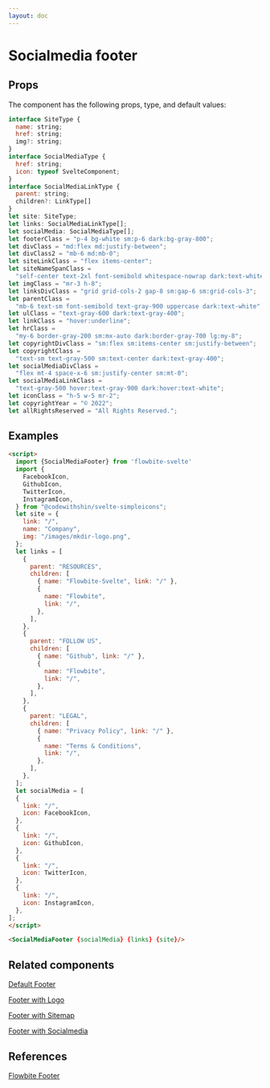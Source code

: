 ```yaml
---
layout: doc
---
```


<script>
import {SocialMediaFooter} from '$lib/index'
import {
    FacebookIcon,
    GithubIcon,
    TwitterIcon,
    InstagramIcon,
  } from "@codewithshin/svelte-simpleicons";
let site = {
    link: "/",
    name: "Company",
    img: "/images/mkdir-logo.png",
  };
let links = [
    {
      parent: "RESOURCES",
      children: [
        { name: "Flowbite-Svelte", link: "/" },
        {
          name: "Flowbite",
          link: "/",
        },
      ],
    },
    {
      parent: "FOLLOW US",
      children: [
        { name: "Github", link: "/" },
        {
          name: "Flowbite",
          link: "/",
        },
      ],
    },
    {
      parent: "LEGAL",
      children: [
        { name: "Privacy Policy", link: "/" },
        {
          name: "Terms & Conditions",
          link: "/",
        },
      ],
    },
  ];
  let socialMedia = [
    {
      link: "/",
      icon: FacebookIcon,
    },
    {
      link: "/",
      icon: GithubIcon,
    },
    {
      link: "/",
      icon: TwitterIcon,
    },
    {
      link: "/",
      icon: InstagramIcon,
    },
  ];
</script>

<h1 class="text-3xl w-full dark:text-white py-8">Socialmedia footer</h1>

<h2 class="text-2xl w-full dark:text-white py-8">Props</h2>

<p class="dark:text-white py-4 text-lg">The component has the following props, type, and default values:</p>

```js
interface SiteType {
  name: string;
  href: string;
  img?: string;
}
interface SocialMediaType {
  href: string;
  icon: typeof SvelteComponent;
}
interface SocialMediaLinkType {
  parent: string;
  children?: LinkType[]
}
let site: SiteType;
let links: SocialMediaLinkType[];
let socialMedia: SocialMediaType[];
let footerClass = "p-4 bg-white sm:p-6 dark:bg-gray-800";
let divClass = "md:flex md:justify-between";
let divClass2 = "mb-6 md:mb-0";
let siteLinkClass = "flex items-center";
let siteNameSpanClass =
  "self-center text-2xl font-semibold whitespace-nowrap dark:text-white";
let imgClass = "mr-3 h-8";
let linksDivClass = "grid grid-cols-2 gap-8 sm:gap-6 sm:grid-cols-3";
let parentClass =
  "mb-6 text-sm font-semibold text-gray-900 uppercase dark:text-white";
let ulClass = "text-gray-600 dark:text-gray-400";
let linkClass = "hover:underline";
let hrClass =
  "my-6 border-gray-200 sm:mx-auto dark:border-gray-700 lg:my-8";
let copyrightDivClass = "sm:flex sm:items-center sm:justify-between";
let copyrightClass =
  "text-sm text-gray-500 sm:text-center dark:text-gray-400";
let socialMediaDivClass =
  "flex mt-4 space-x-6 sm:justify-center sm:mt-0";
let socialMediaLinkClass =
  "text-gray-500 hover:text-gray-900 dark:hover:text-white";
let iconClass = "h-5 w-5 mr-2";
let copyrightYear = "© 2022";
let allRightsReserved = "All Rights Reserved.";
```

<h2 class="text-2xl w-full dark:text-white py-8">Examples</h2>

<div class="rounded-xl w-full my-4 mx-auto bg-gradient-to-r bg-white dark:bg-gray-900 border border-gray-200 dark:border-gray-700 p-2 sm:p-6">
<SocialMediaFooter {socialMedia} {links} {site}/>
</div>

```html
<script>
  import {SocialMediaFooter} from 'flowbite-svelte'
  import {
    FacebookIcon,
    GithubIcon,
    TwitterIcon,
    InstagramIcon,
  } from "@codewithshin/svelte-simpleicons";
  let site = {
    link: "/",
    name: "Company",
    img: "/images/mkdir-logo.png",
  };
  let links = [
    {
      parent: "RESOURCES",
      children: [
        { name: "Flowbite-Svelte", link: "/" },
        {
          name: "Flowbite",
          link: "/",
        },
      ],
    },
    {
      parent: "FOLLOW US",
      children: [
        { name: "Github", link: "/" },
        {
          name: "Flowbite",
          link: "/",
        },
      ],
    },
    {
      parent: "LEGAL",
      children: [
        { name: "Privacy Policy", link: "/" },
        {
          name: "Terms & Conditions",
          link: "/",
        },
      ],
    },
  ];
  let socialMedia = [
  {
    link: "/",
    icon: FacebookIcon,
  },
  {
    link: "/",
    icon: GithubIcon,
  },
  {
    link: "/",
    icon: TwitterIcon,
  },
  {
    link: "/",
    icon: InstagramIcon,
  },
];
</script>

<SocialMediaFooter {socialMedia} {links} {site}/>
```

<h2 class="text-2xl w-full dark:text-white py-8">Related components</h2>

<p class="dark:text-white text-lg w-full"><a href="https://flowbite-svelte.vercel.app/footer/default" class="text-blue-600 hover:underline dark:text-blue-500">Default Footer</a></p>

<p class="dark:text-white text-lg w-full"><a href="https://flowbite-svelte.vercel.app/footer/logo" class="text-blue-600 hover:underline dark:text-blue-500">Footer with Logo</a></p>

<p class="dark:text-white text-lg w-full"><a href="https://flowbite-svelte.vercel.app/footer/sitemap" class="text-blue-600 hover:underline dark:text-blue-500">Footer with Sitemap</a></p>

<p class="dark:text-white text-lg w-full"><a href="https://flowbite-svelte.vercel.app/footer/socialmedia" class="text-blue-600 hover:underline dark:text-blue-500">Footer with Socialmedia</a></p>

<h2 class="text-2xl w-full dark:text-white py-8">References</h2>

<p class="dark:text-white text-lg"><a href="https://flowbite.com/docs/components/footer/" target="_blank" class="text-blue-600 hover:underline dark:text-blue-500">Flowbite Footer</a></p>